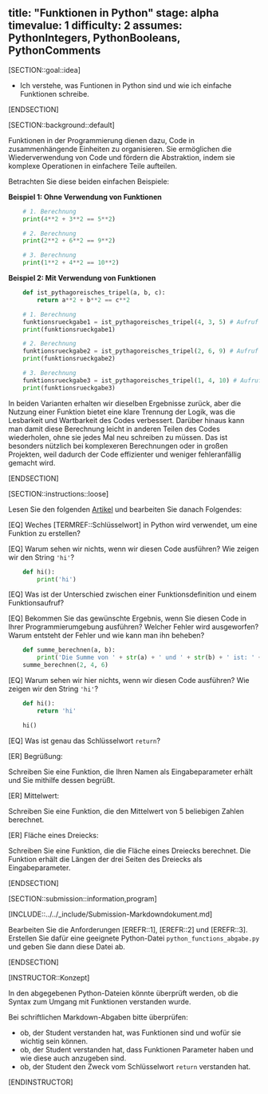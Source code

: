 title: "Funktionen in Python"
stage: alpha
timevalue: 1
difficulty: 2
assumes: PythonIntegers, PythonBooleans, PythonComments
---

[SECTION::goal::idea]

- Ich verstehe, was Funtionen in Python sind und wie ich einfache Funktionen schreibe. 

[ENDSECTION]

[SECTION::background::default]

Funktionen in der Programmierung dienen dazu, Code in zusammenhängende Einheiten zu organisieren.
Sie ermöglichen die Wiederverwendung von Code und fördern die Abstraktion,
indem sie komplexe Operationen in einfachere Teile aufteilen.

Betrachten Sie diese beiden einfachen Beispiele:

**Beispiel 1: Ohne Verwendung von Funktionen**

```python
    # 1. Berechnung
    print(4**2 + 3**2 == 5**2)

    # 2. Berechnung
    print(2**2 + 6**2 == 9**2)

    # 3. Berechnung
    print(1**2 + 4**2 == 10**2)
```

**Beispiel 2: Mit Verwendung von Funktionen**

```python
    def ist_pythagoreisches_tripel(a, b, c):
        return a**2 + b**2 == c**2

    # 1. Berechnung
    funktionsrueckgabe1 = ist_pythagoreisches_tripel(4, 3, 5) # Aufruf der Funktion
    print(funktionsrueckgabe1)

    # 2. Berechnung
    funktionsrueckgabe2 = ist_pythagoreisches_tripel(2, 6, 9) # Aufruf der Funktion
    print(funktionsrueckgabe2)

    # 3. Berechnung
    funktionsrueckgabe3 = ist_pythagoreisches_tripel(1, 4, 10) # Aufruf der Funktion
    print(funktionsrueckgabe3)
```

In beiden Varianten erhalten wir dieselben Ergebnisse zurück, 
aber die Nutzung einer Funktion bietet eine klare Trennung der Logik, 
was die Lesbarkeit und Wartbarkeit des Codes verbessert.
Darüber hinaus kann man damit diese Berechnung leicht in anderen Teilen des Codes wiederholen,
ohne sie jedes Mal neu schreiben zu müssen.
Das ist besonders nützlich bei komplexeren Berechnungen oder in großen Projekten, 
weil dadurch der Code effizienter und weniger fehleranfällig gemacht wird.

[ENDSECTION]

[SECTION::instructions::loose]

Lesen Sie den folgenden [Artikel](https://www.programiz.com/python-programming/function) und 
bearbeiten Sie danach Folgendes:

[EQ] Weches [TERMREF::Schlüsselwort] in Python wird verwendet, um eine Funktion zu erstellen?

[EQ] Warum sehen wir nichts, wenn wir diesen Code ausführen? Wie zeigen wir den String `'hi'`?

```python
    def hi():
        print('hi')
```

[EQ] Was ist der Unterschied zwischen einer Funktionsdefinition und einem Funktionsaufruf?

[EQ] Bekommen Sie das gewünschte Ergebnis, 
wenn Sie diesen Code in Ihrer Programmierumgebung ausführen?
Welcher Fehler wird ausgeworfen? Warum entsteht der Fehler und wie kann man ihn beheben?

```python
    def summe_berechnen(a, b):
        print('Die Summe von ' + str(a) + ' und ' + str(b) + ' ist: ' + str(a + b))
    summe_berechnen(2, 4, 6)
```

[EQ] Warum sehen wir hier nichts, wenn wir diesen Code ausführen? Wie zeigen wir den String `'hi'`?

```python
    def hi():
        return 'hi'

    hi()
```

[EQ] Was ist genau das Schlüsselwort `return`?

[ER] Begrüßung:

Schreiben Sie eine Funktion, die Ihren Namen als Eingabeparameter erhält und
Sie mithilfe dessen begrüßt.

[ER] Mittelwert:

Schreiben Sie eine Funktion, die den Mittelwert von 5 beliebigen Zahlen berechnet.

[ER] Fläche eines Dreiecks:

Schreiben Sie eine Funktion, die die Fläche eines Dreiecks berechnet.
Die Funktion erhält die Längen der drei Seiten des Dreiecks als Eingabeparameter. 

[ENDSECTION]

[SECTION::submission::information,program]

[INCLUDE::../../_include/Submission-Markdowndokument.md]

Bearbeiten Sie die Anforderungen [EREFR::1], [EREFR::2] und [EREFR::3].
Erstellen Sie dafür eine geeignete Python-Datei `python_functions_abgabe.py` und
geben Sie dann diese Datei ab.

[ENDSECTION]

[INSTRUCTOR::Konzept]

In den abgegebenen Python-Dateien könnte überprüft werden,
ob die Syntax zum Umgang mit Funktionen verstanden wurde.

Bei schriftlichen Markdown-Abgaben bitte überprüfen:  
- ob, der Student verstanden hat, was Funktionen sind und wofür sie wichtig sein können.  
- ob, der Student verstanden hat, dass Funktionen Parameter haben und wie diese auch anzugeben sind.  
- ob, der Student den Zweck vom Schlüsselwort `return` verstanden hat.

[ENDINSTRUCTOR]